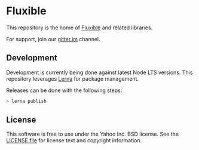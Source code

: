 # Fluxible

This repository is the home of [Fluxible](http://fluxible.io/) and related libraries.

For support, join our [gitter.im](https://gitter.im/yahoo/fluxible) channel.

## Development

Development is currently being done against latest Node LTS versions. This repository leverages [Lerna] for package management.

Releases can be done with the following steps:

```js
> lerna publish
```

## License

This software is free to use under the Yahoo Inc. BSD license.
See the [LICENSE file] for license text and copyright information.

[LICENSE file]: https://github.com/yahoo/fluxible/blob/master/LICENSE.md
[Lerna]: https://lernajs.io/
